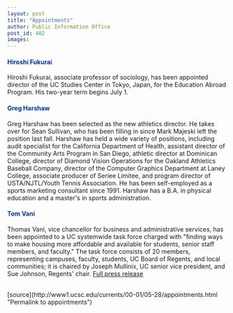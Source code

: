 ```yaml
---
layout: post
title: "Appointments"
author: Public Information Office
post_id: 402
images:
---
```


<h4>
  <font color="#003399">Hiroshi Fukurai</font>
</h4>
<p>
  Hiroshi Fukurai, associate professor of sociology, has been appointed director of the UC Studies Center in Tokyo, Japan, for the Education Abroad Program. His two-year term begins July 1.
</p>
<h4>
  <font color="#003399">Greg Harshaw</font>
</h4>
<p>
  Greg Harshaw has been selected as the new athletics director. He takes over for Sean Sullivan, who has been filling in since Mark Majeski left the position last fall. Harshaw has held a wide variety of positions, including audit specialist for the California Department of Health, assistant director of the Community Arts Program in San Diego, athletic director at Dominican College, director of Diamond Vision Operations for the Oakland Athletics Baseball Company, director of the Computer Graphics Department at Laney College, associate producer of Seriee Limitee, and program director of USTA/NJTL/Youth Tennis Association. He has been self-employed as a sports marketing consultant since 1991. Harshaw has a B.A. in physical education and a master's in sports administration.
</p>
<h4>
  <font color="#003399">Tom Vani</font>
</h4>
<p>
  Thomas Vani, vice chancellor for business and administrative services, has been appointed to a UC systemwide task force charged with "finding ways to make housing more affordable and available for students, senior staff members, and faculty." The task force consists of 20 members, representing campuses, faculty, students, UC Board of Regents, and local communities; it is chaired by Joseph Mullinix, UC senior vice president, and Sue Johnson, Regents' chair. <a href="http://www.ucop.edu/ucophome/commserv/2001/may22art1.htm">Full press release</a><br>
  <br>
  </p>
[source](http://www1.ucsc.edu/currents/00-01/05-28/appointments.html "Permalink to appointments")
